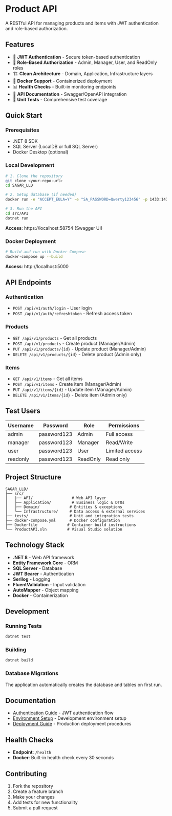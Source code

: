 # Product API

A RESTful API for managing products and items with JWT authentication and role-based authorization.

## Features

- 🔐 **JWT Authentication** - Secure token-based authentication
- 👥 **Role-Based Authorization** - Admin, Manager, User, and ReadOnly roles
- 🏗️ **Clean Architecture** - Domain, Application, Infrastructure layers
- 🐳 **Docker Support** - Containerized deployment
- 📊 **Health Checks** - Built-in monitoring endpoints
- 📝 **API Documentation** - Swagger/OpenAPI integration
- 🧪 **Unit Tests** - Comprehensive test coverage

## Quick Start

### Prerequisites
- .NET 8 SDK
- SQL Server (LocalDB or full SQL Server)
- Docker Desktop (optional)

### Local Development
```bash
# 1. Clone the repository
git clone <your-repo-url>
cd SAGAR_LLD

# 2. Setup database (if needed)
docker run -e "ACCEPT_EULA=Y" -e "SA_PASSWORD=Qwerty123456" -p 1433:1433 --name sqlserver -d mcr.microsoft.com/mssql/server:2022-latest

# 3. Run the API
cd src/API
dotnet run
```

**Access**: https://localhost:58754 (Swagger UI)

### Docker Deployment
```bash
# Build and run with Docker Compose
docker-compose up --build
```

**Access**: http://localhost:5000

## API Endpoints

### Authentication
- `POST /api/v1/auth/login` - User login
- `POST /api/v1/auth/refreshtoken` - Refresh access token

### Products
- `GET /api/v1/products` - Get all products
- `POST /api/v1/products` - Create product (Manager/Admin)
- `PUT /api/v1/products/{id}` - Update product (Manager/Admin)
- `DELETE /api/v1/products/{id}` - Delete product (Admin only)

### Items
- `GET /api/v1/items` - Get all items
- `POST /api/v1/items` - Create item (Manager/Admin)
- `PUT /api/v1/items/{id}` - Update item (Manager/Admin)
- `DELETE /api/v1/items/{id}` - Delete item (Admin only)

## Test Users

| Username | Password | Role | Permissions |
|----------|----------|------|-------------|
| admin | password123 | Admin | Full access |
| manager | password123 | Manager | Read/Write |
| user | password123 | User | Limited access |
| readonly | password123 | ReadOnly | Read only |

## Project Structure

```
SAGAR_LLD/
├── src/
│   ├── API/                 # Web API layer
│   ├── Application/         # Business logic & DTOs
│   ├── Domain/             # Entities & exceptions
│   └── Infrastructure/     # Data access & external services
├── tests/                  # Unit and integration tests
├── docker-compose.yml      # Docker configuration
├── Dockerfile             # Container build instructions
└── ProductAPI.sln         # Visual Studio solution
```

## Technology Stack

- **.NET 8** - Web API framework
- **Entity Framework Core** - ORM
- **SQL Server** - Database
- **JWT Bearer** - Authentication
- **Serilog** - Logging
- **FluentValidation** - Input validation
- **AutoMapper** - Object mapping
- **Docker** - Containerization

## Development

### Running Tests
```bash
dotnet test
```

### Building
```bash
dotnet build
```

### Database Migrations
The application automatically creates the database and tables on first run.

## Documentation

- [Authentication Guide](Authentication_Flow_Documentation.md) - JWT authentication flow
- [Environment Setup](Environment_Setup_Guide.md) - Development environment setup
- [Deployment Guide](Deployment_Guide.md) - Production deployment procedures

## Health Checks

- **Endpoint**: `/health`
- **Docker**: Built-in health check every 30 seconds

## Contributing

1. Fork the repository
2. Create a feature branch
3. Make your changes
4. Add tests for new functionality
5. Submit a pull request
